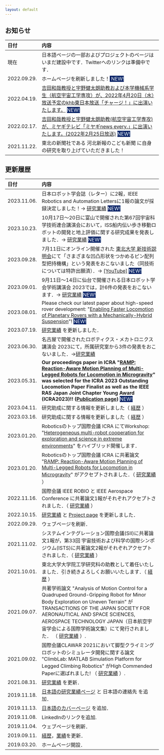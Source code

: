 ```yaml
---
layout: default
---
```




## お知らせ

| 日付        | 内容          |
|:-------------|:------------------|
| 現在 | 日本語ページの一部およびプロジェクトのページはいまだ建設中です．Twitterへのリンクは準備中です． |
| 2022.09.29. | ホームページを刷新しました！<span style="background-color:#002266"> <span style="color: white">NEW! </span> </span> |
| 2022.04.19. | [吉田和哉教授と宇野健太朗助教および本学機械系学生（航空宇宙工学専攻）が、2022年4月20日（水）放送予定のkhb東日本放送「チャージ！」に出演いたします。](https://www.mech.tohoku.ac.jp/news220419_1/) <span style="background-color:#002266"> <span style="color: white">NEW! </span> </span> |
| 2022.02.17. | [吉田和哉教授と宇野健太朗助教(航空宇宙工学専攻)が、ミヤギテレビ「ミヤギnews every.」に出演いたします。(2022年2月25日放送)](https://www.mech.tohoku.ac.jp/news210222/) <span style="background-color:#002266"> <span style="color: white">NEW! </span> </span> |
| 2021.11.22. | 東北の新聞社である 河北新報のこども新聞 に自身の研究を取り上げていただきました！ |



## 更新履歴

| 日付        | 内容          |
|:------------|:------------------|
| 2023.11.06. | 日本ロボット学会誌（レター）に2報，IEEE Robotics and Automation Lettersに1報の論文が採録決定しました！→ [研究業績](./pub_j.html) <span style="background-color:#002266"> <span style="color: white"> NEW! </span> </span>|
| 2023.10.23. | 10月17日～20日に富山で開催された第67回宇宙科学技術連合講演会において，ISS船内伝い歩き移動ロボットの開発と地上評価に関する研究成果を発表しました．→ [研究業績](./pub_j.html) <span style="background-color:#002266"> <span style="color: white"> NEW! </span> </span>|
| 2023.09.28. | 7月11日にオンライン開催された <a href="https://shingi.jst.go.jp/list/list_2023/2023_tohoku.html#20230711X-001" target="_blank">東北大学 新技術説明会</a>にて「さまざまな凹凸形状をつかめるピン配列型把持機構」という発表をおこないました（同技術については特許出願済）．→ <a href="https://youtu.be/uEP9wexJkyE?feature=shared" target="_blank">[YouTube]</a> <span style="background-color:#002266"> <span style="color: white"> NEW! </span> </span>|
| 2023.09.01. | 9月11日～14日に仙台で開催される日本ロボット学会学術講演会 2023では，計6件の発表をおこないます．→ [研究業績](./pub_j.html) <span style="background-color:#002266"> <span style="color: white"> NEW! </span> </span>|
| 2023.08.01. | Please check our latest paper about high-speed rover development: "<a href="https://arxiv.org/pdf/2307.04494.pdf" target="_blank">Enabling Faster Locomotion of Planetary Rovers with a Mechanically-Hybrid Suspension</a>"! <span style="background-color:#002266"> <span style="color: white"> NEW! </span> </span>|
| 2023.07.19. | [研究業績](./pub_j.html) を更新しました． |
| 2023.06.30. | 名古屋で開催されたロボティクス・メカトロニクス講演会 2023にて，所属研究室から3件の発表をおこないました．→[研究業績](./pub_j.html) |
| 2023.05.31. | **Our proceedings paper in ICRA "[RAMP: Reaction-Aware Motion Planning of Multi-Legged Robots for Locomotion in Microgravity](https://arxiv.org/abs/2301.07996)" was selected for the ICRA 2023 Outstanding Locomotion Paper Finalist as well as the IEEE RAS Japan Joint Chapter Young Award (ICRA2023)!! ([Publication page](./pub.html))** <span style="background-color:#002266"> <span style="color: white"> NEW! </span> </span>|
| 2023.04.11. | 研究助成に関する情報を更新しました（ [経歴](./bio_j.html) ） |
| 2023.03.16. | 研究助成に関する情報を更新しました（ [経歴](./bio_j.html) ） |
| 2023.01.20. | Roboticsのトップ国際会議 ICRA にてWorkshop: "[Heterogeneous multi-robot cooperation for exploration and science in extreme environments](https://espace.epfl.ch/hermes/)" をハイブリッド開催します． |
| 2023.01.20. | Roboticsのトップ国際会議 ICRA に共著論文 "[RAMP: Reaction-Aware Motion Planning of Multi-Legged Robots for Locomotion in Microgravity](https://arxiv.org/abs/2301.07996)" がアクセプトされました．（ [研究業績](./pub_j.html) ） |
| 2022.11.16. | 国際会議 IEEE ROBIO と IEEE Aerospace Conference に共著論文1報がそれぞれアクセプトされました．（ [研究業績](./pub_j.html) ） |
| 2022.10.15. | [研究業績](./pub_j.html) と [Project page](./proj.html) を更新しました． |
| 2022.09.29. | ウェブページを刷新． |
| 2021.11.02. | システムインテグレーション国際会議(SII)に共著論文1報が，第33回 宇宙技術および科学の国際シンポジウム(ISTS)に共著論文2報がそれぞれアクセプトされました．（ [研究業績](./pub_j.html) ） |
| 2021.10.01. | 東北大学大学院工学研究科の助教として着任いたしました．引き続きよろしくお願いいたします．（ [経歴](./bio_j.html) ） |
| 2021.09.07. | 共著学術論文 "Analysis of Motion Control for a Quadruped Ground-Gripping Robot for Minor Body Exploration on Uneven Terrain" が TRANSACTIONS OF THE JAPAN SOCIETY FOR AERONAUTICAL AND SPACE SCIENCES, AEROSPACE TECHNOLOGY JAPAN（日本航空宇宙学会による国際学術論文集）にて発行されました． （ [研究業績](./pub_j.html) ）.  |
| 2021.09.02. | 国際会議CLAWAR 2021において脚型クライミングロボットのシミュレータ開発に関する論文 "ClimbLab: MATLAB Simulation Platform for Legged Climbing Robotics" がHigh Commended Paperに選ばれました! （ [研究業績](./pub_j.html) ）. |
| 2021.08.31. | [研究業績](./pub_j.html) を更新．  |
| 2019.11.18. | [日本語の研究業績ページ](./pub_j.html) と 日本語の連絡先 を追加．  |
| 2019.11.13. | [日本語のカバーページ](./index_j.html) を追加．  |
| 2019.11.08. | LinkedInのリンクを追加.  |
| 2019.11.04. | ウェブページを刷新．  |
| 2019.09.11. | [経歴](./bio.html)，[業績](./pub.html)を更新．  |
| 2019.03.20. | ホームページ開設．  |









